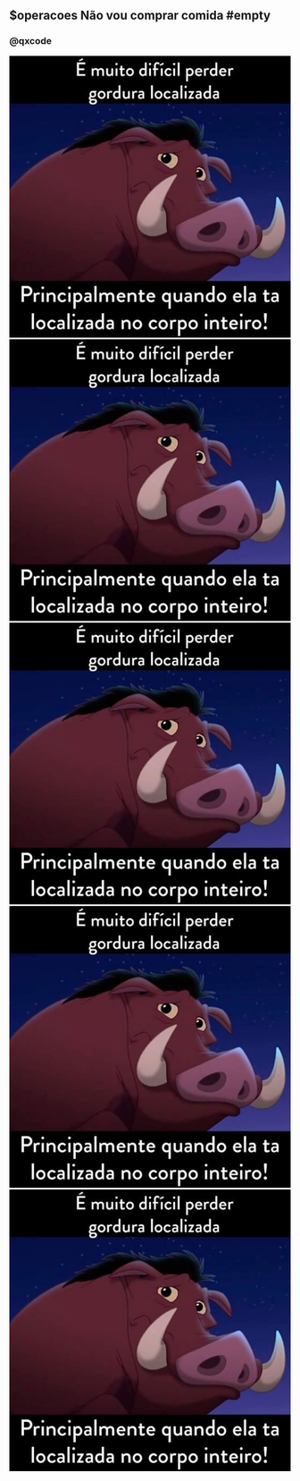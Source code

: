 ## $operacoes Não vou comprar comida #empty
### @qxcode
![](imgs/img.jpg)
![](__capa.jpg)
![](imgs/img.jpg)
![](imgs/img.jpg)
![](imgs/img.jpg)
